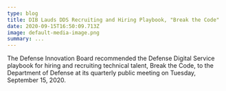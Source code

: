 ```yaml
---
type: blog
title: DIB Lauds DDS Recruiting and Hiring Playbook, "Break the Code"
date: 2020-09-15T16:50:09.713Z
image: default-media-image.png
summary: ...
---
```

The Defense Innovation Board recommended the Defense Digital Service playbook for hiring and recruiting technical talent, Break the Code, to the Department of Defense at its quarterly public meeting on Tuesday, September 15, 2020.